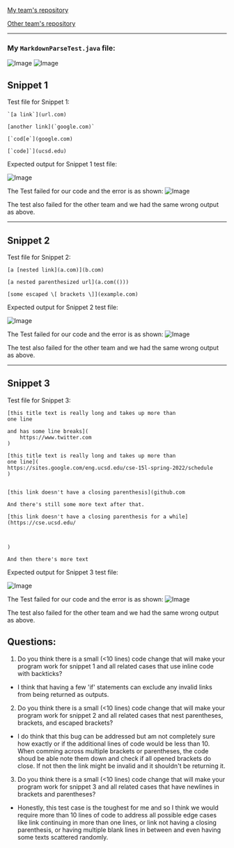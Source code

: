 [My team's repository](https://github.com/HantianLin/markdown-parser)

[Other team's repository](https://github.com/michellem8/markdown-parser)
___

### My `MarkdownParseTest.java` file:
![Image](4-test1.png)
![Image](4-test2.png)

## Snippet 1
Test file for Snippet 1:
```
`[a link`](url.com)

[another link](`google.com)`

[`cod[e`](google.com)

[`code]`](ucsd.edu)
```
Expected output for Snippet 1 test file:

![Image](4-sp1-1.png)

The Test failed for our code and the error is as shown:
![Image](4-sp1-2.png)

The test also failed for the other team and we had the same wrong output as above.

---
## Snippet 2
Test file for Snippet 2:
```
[a [nested link](a.com)](b.com)

[a nested parenthesized url](a.com(()))

[some escaped \[ brackets \]](example.com)

```
Expected output for Snippet 2 test file:

![Image](4-sp2-1.png)

The Test failed for our code and the error is as shown:
![Image](4-sp2-2.png)

The test also failed for the other team and we had the same wrong output as above.

---
## Snippet 3
Test file for Snippet 3:
```
[this title text is really long and takes up more than 
one line

and has some line breaks](
    https://www.twitter.com
)

[this title text is really long and takes up more than 
one line](
https://sites.google.com/eng.ucsd.edu/cse-15l-spring-2022/schedule
)


[this link doesn't have a closing parenthesis](github.com

And there's still some more text after that.

[this link doesn't have a closing parenthesis for a while](https://cse.ucsd.edu/



)

And then there's more text

```
Expected output for Snippet 3 test file:

![Image](4-sp3-1.png)

The Test failed for our code and the error is as shown:
![Image](4-sp3-2.png)

The test also failed for the other team and we had the same wrong output as above.

## Questions:
1. Do you think there is a small (<10 lines) code change that will make your program work for snippet 1 and all related cases that use inline code with backticks?
- I think that having a few 'if' statements can exclude any invalid links from being returned as outputs.

2. Do you think there is a small (<10 lines) code change that will make your program work for snippet 2 and all related cases that nest parentheses, brackets, and escaped brackets?
- I do think that this bug can be addressed but am not completely sure how exactly or if the additional lines of code would be less than 10. When comming across multiple brackets or parentheses, the code shoud be able note them down and check if all opened brackets do close. If not then the link might be invalid and it shouldn't be returning it. 

3. Do you think there is a small (<10 lines) code change that will make your program work for snippet 3 and all related cases that have newlines in brackets and parentheses?
- Honestly, this test case is the toughest for me and so I think we would require more than 10 lines of code to address all possible edge cases like link continuing in more than one lines, or link not having a closing parenthesis, or having multiple blank lines in between and even having some texts scattered randomly.
